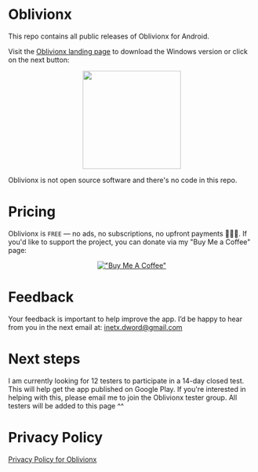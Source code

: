 # Oblivionx
This repo contains all public releases of Oblivionx for Android.

Visit the [Oblivionx landing page](https://itonx.dev/apps/oblivionx/) to download the Windows version or click on the next button:

<p align="center">
	<a href="[https://apps.microsoft.com/detail/9nhvsnjsx74g?mode=direct](https://apps.microsoft.com/detail/9PMFMMQ6L008?mode=direct)">
		<img src="https://get.microsoft.com/images/en-us%20light.svg" width="200"/>
	</a>
</p>

Oblivionx is not open source software and there's no code in this repo.

# Pricing
Oblivionx is `FREE` — no ads, no subscriptions, no upfront payments 🙅🏻‍♂️. If you'd like to support the project, you can donate via my "Buy Me a Coffee" page:

<div markdown="1" align="center">
  
  [!["Buy Me A Coffee"](https://www.buymeacoffee.com/assets/img/custom_images/orange_img.png)](buymeacoffee.com/itonx)
  
</div>

# Feedback
Your feedback is important to help improve the app. I’d be happy to hear from you in the next email at: inetx.dword@gmail.com

# Next steps
I am currently looking for 12 testers to participate in a 14-day closed test. This will help get the app published on Google Play. If you're interested in helping with this, please email me to join the Oblivionx tester group. All testers will be added to this page ^^

# Privacy Policy
[Privacy Policy for Oblivionx](https://itonx.dev/privacy-policy-oblivionx)
